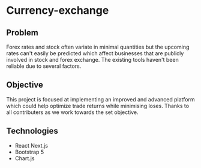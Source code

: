 # Currency-exchange

## Problem
Forex rates and stock often variate in minimal quantities but the upcoming rates can't easily be predicted which affect businesses that are publicly involved in stock and forex exchange. The existing tools haven't been reliable due to several factors.

## Objective
This project is focused at implementing an improved and advanced platform which could help optimize trade returns while minimising loses. Thanks to all contributers as we work towards the set objective.

## Technologies

- React Next.js
- Bootstrap 5
- Chart.js
